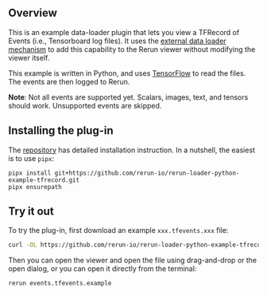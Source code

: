 <!--[metadata]
title = "TFRecord Loader"
source = "https://github.com/rerun-io/rerun-loader-python-example-tfrecord"
tags = ["2D", "tensor", "loader", "time-series"]
thumbnail = "https://static.rerun.io/tfrecord_loader/26da14f065a3d12322890d2842c988031113bd7b/480w.png"
thumbnail_dimensions = [480, 480]
-->

<picture>
  <img src="https://static.rerun.io/tfrecord_loader/98e2cbc73e61682f3932ed591f3b34bd512c1064/full.png" alt="">
  <source media="(max-width: 480px)" srcset="https://static.rerun.io/tfrecord_loader/98e2cbc73e61682f3932ed591f3b34bd512c1064/480w.png">
  <source media="(max-width: 768px)" srcset="https://static.rerun.io/tfrecord_loader/98e2cbc73e61682f3932ed591f3b34bd512c1064/768w.png">
  <source media="(max-width: 1024px)" srcset="https://static.rerun.io/tfrecord_loader/98e2cbc73e61682f3932ed591f3b34bd512c1064/1024w.png">
  <source media="(max-width: 1200px)" srcset="https://static.rerun.io/tfrecord_loader/98e2cbc73e61682f3932ed591f3b34bd512c1064/1200w.png">
</picture>


## Overview

This is an example data-loader plugin that lets you view a TFRecord of Events (i.e., Tensorboard log files). It uses the [external data loader mechanism](https://www.rerun.io/docs/howto/open-any-file#external-dataloaders) to add this capability to the Rerun viewer without modifying the viewer itself.

This example is written in Python, and uses [TensorFlow](https://www.tensorflow.org/) to read the files. The events are then logged to Rerun.

**Note**: Not all events are supported yet. Scalars, images, text, and tensors should work. Unsupported events are skipped.


## Installing the plug-in

The [repository](https://github.com/rerun-io/rerun-loader-python-example-tfrecord) has detailed installation instruction. In a nutshell, the easiest is to use `pipx`:

```
pipx install git+https://github.com/rerun-io/rerun-loader-python-example-tfrecord.git
pipx ensurepath
```


## Try it out

To try the plug-in, first download an example `xxx.tfevents.xxx` file:

```bash
curl -OL https://github.com/rerun-io/rerun-loader-python-example-tfrecord/raw/main/events.tfevents.example
```

Then you can open the viewer and open the file using drag-and-drop or the open dialog, or you can open it directly from the terminal:

```bash
rerun events.tfevents.example
```
